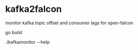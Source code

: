 # kafka2falcon
monitor kafka topic offset and consumer lags for open-falcon

go build

./kafkamonitor --help
